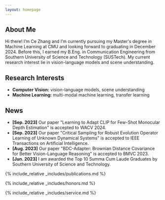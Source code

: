 ```yaml
---
layout: homepage
---
```


## About Me

Hi there! I’m Ce Zhang and I’m currently pursuing my Master's degree in Machine Learning at CMU and looking forward to graduating in December 2024. Before this, I earned my B.Eng. in Communication Engineering from Southern University of Science and Technology (SUSTech). My current research interest lie in vision-language models and scene understanding.

## Research Interests

- **Computer Vision:** vision-language models, scene understanding
- **Machine Learning:** multi-modal machine learning, transfer learning

## News

- **[Sep. 2023]** Our paper "Learning to Adapt CLIP for Few-Shot Monocular Depth Estimation" is accepted to WACV 2024.
- **[Sep. 2023]** Our paper "Critical Sampling for Robust Evolution Operator Learning of Unknown Dynamical Systems" is accepted to IEEE Transactions on Artificial Intelligence.
- **[Aug. 2023]** Our paper "BDC-Adapter: Brownian Distance Covariance for Better Vision-Language Reasoning" is accepted to BMVC 2023.
- **[Jun. 2023]** I am awarded the Top 10 Summa Cum Laude Graduates by Southern University of Science and Technology. 

{% include_relative _includes/publications.md %}

{% include_relative _includes/honors.md %}

{% include_relative _includes/service.md %}
